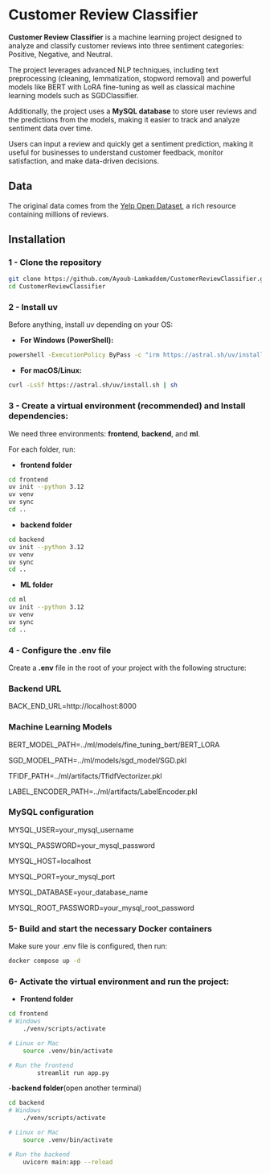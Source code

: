 # Customer Review Classifier

**Customer Review Classifier** is a machine learning project designed to analyze and classify customer reviews into three sentiment categories: Positive, Negative, and Neutral.

The project leverages advanced NLP techniques, including text preprocessing (cleaning, lemmatization, stopword removal) and powerful models like BERT with LoRA fine-tuning as well as classical machine learning models such as SGDClassifier.

Additionally, the project uses a **MySQL database** to store user reviews and the predictions from the models, making it easier to track and analyze sentiment data over time.

Users can input a review and quickly get a sentiment prediction, making it useful for businesses to understand customer feedback, monitor satisfaction, and make data-driven decisions.

## Data

The original data comes from the [Yelp Open Dataset](https://www.kaggle.com/datasets/yelp-dataset/yelp-dataset), a rich resource containing millions of reviews.

## Installation

### 1 - Clone the repository
```bash
git clone https://github.com/Ayoub-Lamkaddem/CustomerReviewClassifier.git
cd CustomerReviewClassifier
```

### 2 - Install **uv**
Before anything, install uv depending on your OS:

- **For Windows (PowerShell):**
```bash
powershell -ExecutionPolicy ByPass -c "irm https://astral.sh/uv/install.ps1 | iex"
```
- **For macOS/Linux:**
```bash
curl -LsSf https://astral.sh/uv/install.sh | sh
```
### 3 - Create a virtual environment (recommended) and Install dependencies:
We need three environments: **frontend**, **backend**, and **ml**.

For each folder, run:
- **frontend folder**
```bash
cd frontend
uv init --python 3.12
uv venv
uv sync
cd ..
```
- **backend folder**
```bash
cd backend
uv init --python 3.12
uv venv
uv sync
cd ..
```
- **ML folder**
```bash
cd ml
uv init --python 3.12
uv venv
uv sync
cd ..
```
### 4 - Configure the .env file
Create a **.env** file in the root of your project with the following structure:
### Backend URL
BACK_END_URL=http://localhost:8000

### Machine Learning Models
BERT_MODEL_PATH=../ml/models/fine_tuning_bert/BERT_LORA

SGD_MODEL_PATH=../ml/models/sgd_model/SGD.pkl

TFIDF_PATH=../ml/artifacts/TfidfVectorizer.pkl

LABEL_ENCODER_PATH=../ml/artifacts/LabelEncoder.pkl

### MySQL configuration
MYSQL_USER=your_mysql_username

MYSQL_PASSWORD=your_mysql_password

MYSQL_HOST=localhost

MYSQL_PORT=your_mysql_port

MYSQL_DATABASE=your_database_name

MYSQL_ROOT_PASSWORD=your_mysql_root_password

### 5- Build and start the necessary Docker containers
Make sure your .env file is configured, then run:
```bash
docker compose up -d
```

### 6- Activate the virtual environment and run the project:
- **Frontend folder**
```bash
cd frontend
# Windows
    ./venv/scripts/activate

# Linux or Mac
    source .venv/bin/activate

# Run the frontend
        streamlit run app.py
```

-**backend folder**(open another terminal)
```bash
cd backend
# Windows
    ./venv/scripts/activate

# Linux or Mac
    source .venv/bin/activate

# Run the backend
    uvicorn main:app --reload
```




